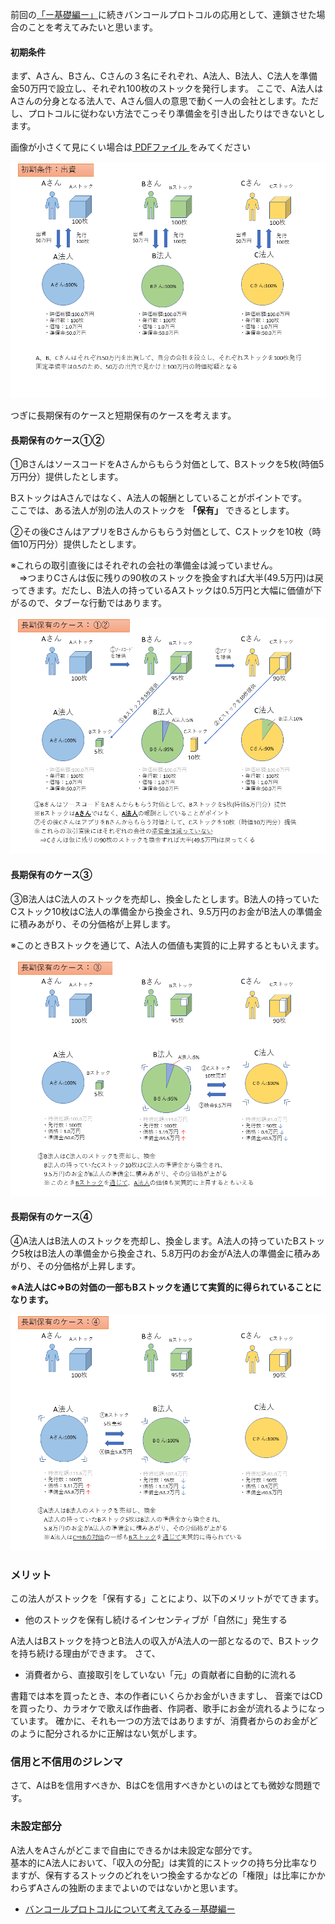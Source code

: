 
前回の[「ー基礎編ー」](https://samacoba.github.io/20190330bancor1/)に続きバンコールプロトコルの応用として、連鎖させた場合のことを考えてみたいと思います。



#### 初期条件

まず、Aさん、Bさん、Cさんの３名にそれぞれ、A法人、B法人、C法人を準備金50万円で設立し、それぞれ100枚のストックを発行します。
ここで、A法人はAさんの分身となる法人で、Aさん個人の意思で動く一人の会社とします。ただし、プロトコルに従わない方法でこっそり準備金を引き出したりはできないとします。

画像が小さくて見にくい場合は<a href="/images/20190329-bancor.pdf" target="_blank"> PDFファイル </a>をみてください

![imgae](/images/20190330-06.PNG)

つぎに長期保有のケースと短期保有のケースを考えます。

#### 長期保有のケース①②
①BさんはソースコードをAさんからもらう対価として、Bストックを5枚(時価5万円分）提供したとします。

BストックはAさんではなく、A法人の報酬としていることがポイントです。  
ここでは、ある法人が別の法人のストックを **「保有」** できるとします。

②その後CさんはアプリをBさんからもらう対価として、Cストックを10枚（時価10万円分）提供したとします。

※これらの取引直後にはそれぞれの会社の準備金は減っていません。  
　⇒つまりCさんは仮に残りの90枚のストックを換金すれば大半(49.5万円)は戻ってきます。だたし、B法人の持っているAストックは0.5万円と大幅に価値が下がるので、タブーな行動ではあります。

![imgae](/images/20190330-07.PNG)

#### 長期保有のケース③

③B法人はC法人のストックを売却し、換金したとします。B法人の持っていたCストック10枚はC法人の準備金から換金され、9.5万円のお金がB法人の準備金に積みあがり、その分価格が上昇します。

※このときBストックを通じて、A法人の価値も実質的に上昇するともいえます。

![imgae](/images/20190330-08.PNG)

#### 長期保有のケース④

④A法人はB法人のストックを売却し、換金します。A法人の持っていたBストック5枚はB法人の準備金から換金され、5.8万円のお金がA法人の準備金に積みあがり、その分価格が上昇します。

**※A法人はC⇒Bの対価の一部もBストックを通じて実質的に得られていることになります。** 

![imgae](/images/20190330-09.PNG)

### メリット

この法人がストックを「保有する」ことにより、以下のメリットがでてきます。

* 他のストックを保有し続けるインセンティブが「自然に」発生する

A法人はBストックを持つとB法人の収入がA法人の一部となるので、Bストックを持ち続ける理由ができます。
さて、


* 消費者から、直接取引をしていない「元」の貢献者に自動的に流れる

書籍では本を買ったとき、本の作者にいくらかお金がいきますし、
音楽ではCDを買ったり、カラオケで歌えば作曲者、作詞者、歌手にお金が流れるようになっています。
確かに、それも一つの方法ではありますが、消費者からのお金がどのように配分されるかに正解はない気がします。

### 信用と不信用のジレンマ

さて、AはBを信用すべきか、BはCを信用すべきかといのはとても微妙な問題です。


### 未設定部分

A法人をAさんがどこまで自由にできるかは未設定な部分です。  
基本的にA法人において、「収入の分配」は実質的にストックの持ち分比率なりますが、保有するストックのどれをいつ換金するかなどの「権限」は比率にかかわらずAさんの独断のままでよいのではないかと思います。




* [バンコールプロトコルについて考えてみる－基礎編ー](https://samacoba.github.io/20190330bancor1/)